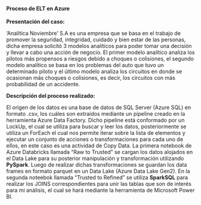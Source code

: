 #### Proceso de ELT en Azure

**Presentación del caso:**

‘Analítica Noviembre’ S.A es una empresa que se basa en el trabajo de promover la seguridad, integridad, cuidado y bien estar de las personas, dicha empresa solicitó 3 modelos analíticos para poder tomar una decisión y llevar a cabo una acción de negocio. El primer modelo analítico analiza los pilotos más propensos a riesgos debido a choques o colisiones, el segundo modelo analítico se basa en los problemas del auto que tuvo un determinado piloto y el último modelo analiza los circuitos en donde se ocasionan más choques o colisiones, es decir, los circuitos con más probabilidad de un accidente. 

**Descripción del proceso realizado:**

El origen de los datos es una base de datos de SQL Server (Azure SQL) en formato .csv, los cuáles son extraídos mediante un pipeline creado en la herramienta Azure Data Factory. Dicho pipeline está conformado por un LockUp, el cual se utiliza para buscar y leer los datos, posteriormente se utiliza un ForEach el cual nos permite iterar sobre la lista de elementos y ejecutar un conjunto de acciones o transformaciones para cada uno de ellos, en este caso es una actividad de Copy Data. 
La primera notebook de Azure Databricks llamada “Raw to Trusted” se cargan los datos alojados en el Data Lake para su posterior manipulación y transformación utilizando **PySpark**. Luego de realizar dichas transformaciones se guardan los data frames en formato parquet en un Data Lake (Azure Data Lake Gen2).
En la segunda noteebok llamada “Trusted to Refined” se utiliza **SparkSQL** para realizar los JOINS correspondientes para unir las tablas que son de interés para mi análisis, el cual se hará mediante la herramienta de Microsoft Power BI.
